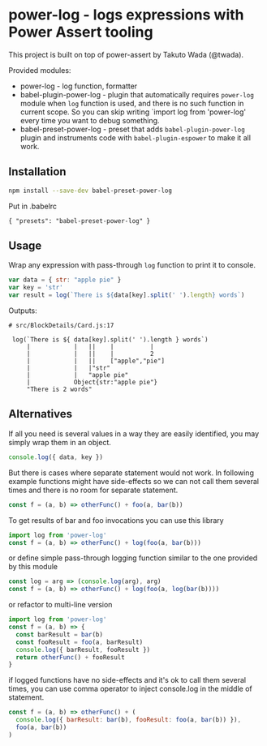 # power-log - logs expressions with Power Assert tooling

This project is built on top of power-assert by Takuto Wada (@twada).

Provided modules:

- power-log - log function, formatter
- babel-plugin-power-log - plugin that automatically requires `power-log` module when
`log` function is used, and there is no such function in current scope. So you can
skip writing `import log from 'power-log' every time you want to debug something.
- babel-preset-power-log - preset that adds `babel-plugin-power-log` plugin and
instruments code with `babel-plugin-espower` to make it all work.

## Installation

```sh
npm install --save-dev babel-preset-power-log
```

Put in .babelrc
```
{ "presets": "babel-preset-power-log" }
```

## Usage

Wrap any expression with pass-through `log` function to print it to console.  

```js
var data = { str: "apple pie" }
var key = 'str'
var result = log(`There is ${data[key].split(' ').length} words`)
```

Outputs:
```
# src/BlockDetails/Card.js:17

 log(`There is ${ data[key].split(' ').length } words`)
     |            |   ||    |          |               
     |            |   ||    |          2               
     |            |   ||    ["apple","pie"]            
     |            |   |"str"                           
     |            |   "apple pie"                      
     |            Object{str:"apple pie"}              
     "There is 2 words"                                

```

## Alternatives

If all you need is several values in a way they are easily identified, you
may simply wrap them in an object.

```js
console.log({ data, key })
```

But there is cases where separate statement would not work. In following example functions might have side-effects so we can not call them several times and there is no room for separate statement.

```js
const f = (a, b) => otherFunc() + foo(a, bar(b))
```

To get results of bar and foo invocations you can use this library

```js
import log from 'power-log'
const f = (a, b) => otherFunc() + log(foo(a, bar(b)))
```

or define simple pass-through logging function similar to the one provided by this module

```js
const log = arg => (console.log(arg), arg)
const f = (a, b) => otherFunc() + log(foo(a, log(bar(b))))
```

or refactor to multi-line version

```js
import log from 'power-log'
const f = (a, b) => {
  const barResult = bar(b)
  const fooResult = foo(a, barResult)
  console.log({ barResult, fooResult })
  return otherFunc() + fooResult
}
```

if logged functions have no side-effects and it's ok to call them several times, you can
use comma operator to inject console.log in the middle of statement.

```js
const f = (a, b) => otherFunc() + (
  console.log({ barResult: bar(b), fooResult: foo(a, bar(b)) }),
  foo(a, bar(b))
)
```
